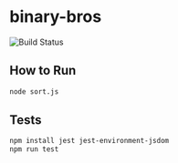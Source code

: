 # binary-bros

![Build Status](https://github.com/duong-jason/binary-bros/workflows/Unit%20Tests/badge.svg)

## How to Run
```bash
node sort.js
```
## Tests
```bash
npm install jest jest-environment-jsdom
npm run test
```
